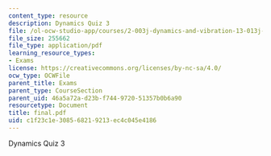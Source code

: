 ```yaml
---
content_type: resource
description: Dynamics Quiz 3
file: /ol-ocw-studio-app/courses/2-003j-dynamics-and-vibration-13-013j-fall-2002/c1f23c1e308568219213ec4c045e4186_final.pdf
file_size: 255662
file_type: application/pdf
learning_resource_types:
- Exams
license: https://creativecommons.org/licenses/by-nc-sa/4.0/
ocw_type: OCWFile
parent_title: Exams
parent_type: CourseSection
parent_uid: 46a5a72a-d23b-f744-9720-51357b0b6a90
resourcetype: Document
title: final.pdf
uid: c1f23c1e-3085-6821-9213-ec4c045e4186
---
```

Dynamics Quiz 3
